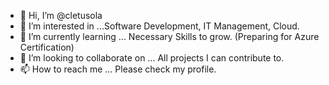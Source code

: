 - 👋 Hi, I’m @cletusola
- 👀 I’m interested in ...Software Development, IT Management, Cloud.
- 🌱 I’m currently learning ... Necessary Skills to grow. (Preparing for Azure Certification)
- 💞️ I’m looking to collaborate on ... All projects I can contribute to.
- 📫 How to reach me ... Please check my profile.

<!---
cletusola/cletusola is a ✨ special ✨ repository because its `README.md` (this file) appears on your GitHub profile.
You can click the Preview link to take a look at your changes.
--->
